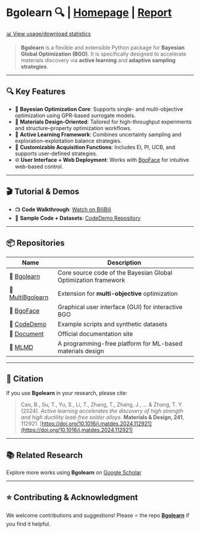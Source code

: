 
# Bgolearn 🔍 | [Homepage](http://bgolearn.caobin.asia/) | [**Report**](https://cmc2025.scimeeting.cn/cn/web/speaker-detail/27167?user_id=ZXvycJpgjG2WSbabyEmiSA_d_d)


[📊 View usage/download statistics](https://www.pepy.tech/projects/Bgolearn)

> **Bgolearn** is a flexible and extensible Python package for **Bayesian Global Optimization (BGO)**. It is specifically designed to accelerate materials discovery via **active learning** and **adaptive sampling strategies**.


---

## 🔍 Key Features

* 🧠 **Bayesian Optimization Core**: Supports single- and multi-objective optimization using GPR-based surrogate models.
* 🧪 **Materials Design-Oriented**: Tailored for high-throughput experiments and structure–property optimization workflows.
* 🔁 **Active Learning Framework**: Combines uncertainty sampling and exploration–exploitation balance strategies.
* 🎯 **Customizable Acquisition Functions**: Includes EI, PI, UCB, and supports user-defined strategies.
* 🌐 **User Interface + Web Deployment**: Works with [BgoFace](https://github.com/Bgolearn/BgoFace) for intuitive web-based control.

---

## 🎬 Tutorial & Demos

* 📺 **Code Walkthrough**: [Watch on BiliBili](https://www.bilibili.com/video/BV1LTtLeaEZp/?spm_id_from=333.337.search-card.all.click)
* 🧪 **Sample Code + Datasets**: [CodeDemo Repository](https://github.com/Bgolearn/CodeDemo)

---

## 📦 Repositories

| Name                                                         | Description                                                    |
| ------------------------------------------------------------ | -------------------------------------------------------------- |
| 🔗 [Bgolearn](https://github.com/Bin-Cao/Bgolearn)           | Core source code of the Bayesian Global Optimization framework |
| 🔗 [MultiBgolearn](https://github.com/Bin-Cao/MultiBgolearn) | Extension for **multi-objective** optimization                 |
| 🔗 [BgoFace](https://github.com/Bgolearn/BgoFace)            | Graphical user interface (GUI) for interactive BGO             |
| 🔗 [CodeDemo](https://github.com/Bgolearn/CodeDemo)          | Example scripts and synthetic datasets                         |
| 🔗 [Document](https://bgolearn.netlify.app/)                 | Official documentation site                                    |
| 🔗 [MLMD](https://github.com/Jiaxuan-Ma/MLMD)                | A programming-free platform for ML-based materials design      |

---

## 📄 Citation

If you use **Bgolearn** in your research, please cite:

> Cao, B., Su, T., Yu, S., Li, T., Zhang, T., Zhang, J., ... & Zhang, T. Y. (2024).
> *Active learning accelerates the discovery of high strength and high ductility lead-free solder alloys*.
> **Materials & Design, 241**, 112921.
> [https://doi.org/10.1016/j.matdes.2024.112921](https://doi.org/10.1016/j.matdes.2024.112921)

---

## 📚 Related Research

Explore more works using **Bgolearn** on [Google Scholar](https://scholar.google.com/scholar?hl=zh-CN&as_sdt=0%2C5&q=bgolearn&btnG=)

---

## ⭐ Contributing & Acknowledgment

We welcome contributions and suggestions! Please ⭐️ the repo [**Bgolearn**](https://github.com/Bin-Cao/Bgolearn) if you find it helpful.



